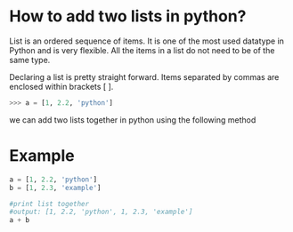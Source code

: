 # How to add two lists in python?

List is an ordered sequence of items. It is one of the most used datatype in Python and is very flexible. All the items in a list do not need to be of the same type.

Declaring a list is pretty straight forward. Items separated by commas are enclosed within brackets [ ].

```python
>>> a = [1, 2.2, 'python']
```

we can add two lists together in python using the following method

# Example

```python
a = [1, 2.2, 'python']
b = [1, 2.3, 'example']

#print list together
#output: [1, 2.2, 'python', 1, 2.3, 'example']
a + b
```